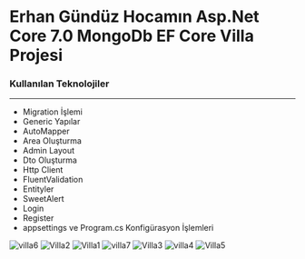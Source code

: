 <h1>Erhan Gündüz Hocamın Asp.Net Core 7.0 MongoDb EF Core Villa Projesi</h1>
<h3>Kullanılan Teknolojiler</h3>
<hr/>
<ul>
 <li>Migration İşlemi</li>
  <li>Generic Yapılar</li>
  <li>AutoMapper</li>
  <li>Area Oluşturma</li>
  <li>Admin Layout</li>
  <li>Dto Oluşturma</li>
  <li>Http Client</li>
  <li>FluentValidation</li>
  <li>Entityler</li>
  <li>SweetAlert</li>
  <li>Login</li>
  <li>Register</li>
  <li>appsettings ve Program.cs Konfigürasyon İşlemleri</li>
</ul>

![villa6](https://github.com/TurkerCalhan/Villa/assets/94803117/523b919e-2984-4fdf-803f-1df16c34b004)
![Villa2](https://github.com/TurkerCalhan/Villa/assets/94803117/2fdc012e-9078-481d-8432-d1df66cf46a4)
![Villa1](https://github.com/TurkerCalhan/Villa/assets/94803117/4f806221-c692-4daf-9751-221547be0ac3)
![villa7](https://github.com/TurkerCalhan/Villa/assets/94803117/bb6d97de-e8c5-4f59-884d-f5df547dc580)
![Villa3](https://github.com/TurkerCalhan/Villa/assets/94803117/55acbbc9-2007-4886-8139-00544a9fd57b)
![villa4](https://github.com/TurkerCalhan/Villa/assets/94803117/d94be78d-c9d8-4cf4-899b-465275538c90)
![Villa5](https://github.com/TurkerCalhan/Villa/assets/94803117/d4974208-06d9-4fcb-9b1b-7c272430d846)

